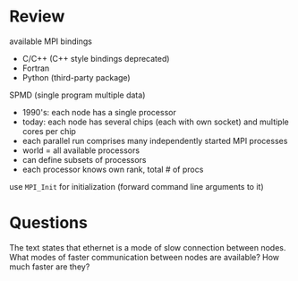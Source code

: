 # Review

available MPI bindings
* C/C++ (C++ style bindings deprecated)
* Fortran
* Python (third-party package)

SPMD (single program multiple data)
* 1990's: each node has a single processor
* today: each node has several chips (each with own socket) and multiple cores per chip
* each parallel run comprises many independently started MPI processes
* world = all available processors
* can define subsets of processors
* each processor knows own rank, total # of procs

use `MPI_Init` for initialization (forward command line arguments to it)


# Questions

The text states that ethernet is a mode of slow connection between nodes.
What modes of faster communication between nodes are available?
How much faster are they?
